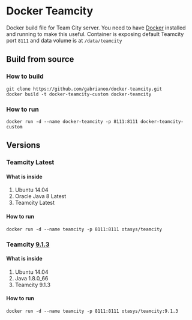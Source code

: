 # Docker Teamcity

Docker build file for Team City server. You need to have [Docker](https://www.docker.com/) installed and running to make this useful.
Container is exposing default Teamcity port `8111` and data volume is at `/data/teamcity`

## Build from source

### How to build

```
git clone https://github.com/gabrianoo/docker-teamcity.git
docker build -t docker-teamcity-custom docker-teamcity
```

### How to run

```
docker run -d --name docker-teamcity -p 8111:8111 docker-teamcity-custom
```

## Versions

### Teamcity Latest

#### What is inside

1. Ubuntu 14.04
2. Oracle Java 8 Latest
3. Teamcity Latest

#### How to run

```
docker run -d --name teamcity -p 8111:8111 otasys/teamcity
```

### Teamcity [9.1.3](https://github.com/gabrianoo/docker-teamcity/releases/tag/9.1.3)

#### What is inside

1. Ubuntu 14.04
2. Java 1.8.0_66
3. Teamcity 9.1.3

#### How to run

```
docker run -d --name teamcity -p 8111:8111 otasys/teamcity:9.1.3
```
